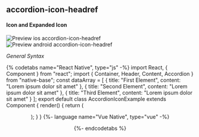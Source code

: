 ## accordion-icon-headref
#### Icon and Expanded Icon

![Preview ios accordion-icon-headref](https://github.com/GeekyAnts/NativeBase-KitchenSink/raw/v2.6.1/screenshots/ios/accordion-icon.gif)
![Preview android accordion-icon-headref](https://github.com/GeekyAnts/NativeBase-KitchenSink/raw/v2.6.1/screenshots/android/accordion-icon.gif)


*General Syntax*

{% codetabs name="React Native", type="js" -%}
import React, { Component } from "react";
import { Container, Header, Content, Accordion } from "native-base";
const dataArray = [
  { title: "First Element", content: "Lorem ipsum dolor sit amet" },
  { title: "Second Element", content: "Lorem ipsum dolor sit amet" },
  { title: "Third Element", content: "Lorem ipsum dolor sit amet" }
];
export default class AccordionIconExample extends Component {
  render() {
    return (
      <Container>
        <Header />
        <Content padder>
          <Accordion dataArray={dataArray} icon="add" expandedIcon="remove" />
        </Content>
      </Container>
    );
  }
}
{%- language name="Vue Native", type="vue" -%}
<template>
  <nb-container>
    <nb-header />
    <nb-content>
      <nb-accordion :dataArray="dataArray" icon="add" expandedIcon="remove" />
    </nb-content>
  </nb-container>
</template>
<script>
export default {
  data: function() {
    return {
      dataArray: [
        { title: "First Element", content: "Lorem ipsum dolor sit amet" },
        { title: "Second Element", content: "Lorem ipsum dolor sit amet" },
        { title: "Third Element", content: "Lorem ipsum dolor sit amet" }
      ],
    };
  },
};
</script>
{%- endcodetabs %}
 <p>
    <div id="" class="mobileDevice" style="background: url(&quot;https://docs.nativebase.io/docs/assets/iosphone.png&quot;) no-repeat; padding: 63px 20px 100px 15px; width: 292px; height: 600px;margin:0 auto;float:none;">
        <img src="https://github.com/GeekyAnts/NativeBase-KitchenSink/raw/v2.6.1/screenshots/ios/accordion-icon.gif" alt="" style="display:block !important" />
    </div>
</p>
<br />